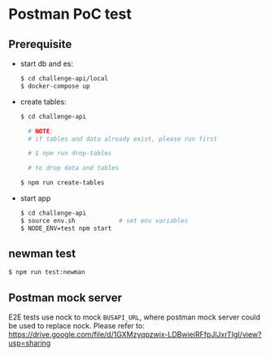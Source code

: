 # Postman PoC test
## Prerequisite
- start db and es:
  ```bash
  $ cd challenge-api/local
  $ docker-compose up
  ```
- create tables:
  ```bash
  $ cd challenge-api 

    # NOTE:
    # if tables and data already exist, please run first

    # $ npm run drop-tables

    # to drop data and tables

  $ npm run create-tables
  ```
- start app
  ```bash
  $ cd challenge-api 
  $ source env.sh            # set env variables
  $ NODE_ENV=test npm start
  ```

## newman test
  ```bash
  $ npm run test:newman
  ```


## Postman mock server
E2E tests use nock to mock `BUSAPI_URL`, where postman mock server could be used to replace nock.
Please refer to: https://drive.google.com/file/d/1GXMzyqpzwix-LDBwieiRFfpJlJxrTIgI/view?usp=sharing
